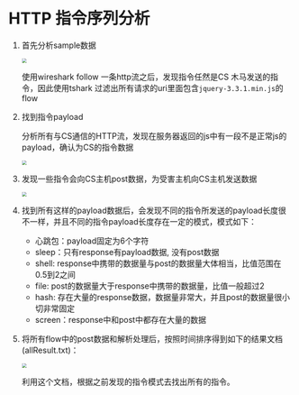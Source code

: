 # HTTP 指令序列分析

1. 首先分析sample数据

   <img src="https://ipic-picgo.oss-cn-beijing.aliyuncs.com/20211027154323.png" style="zoom:50%;" />

   使用wireshark follow 一条http流之后，发现指令任然是CS 木马发送的指令，因此使用tshark 过滤出所有请求的uri里面包含`jquery-3.3.1.min.js`的flow

2. 找到指令payload

   分析所有与CS通信的HTTP流，发现在服务器返回的js中有一段不是正常js的payload，确认为CS的指令数据

   <img src="https://ipic-picgo.oss-cn-beijing.aliyuncs.com/20211027154703.png" style="zoom:50%;" />

3. 发现一些指令会向CS主机post数据，为受害主机向CS主机发送数据

   <img src="https://ipic-picgo.oss-cn-beijing.aliyuncs.com/20211027155046.png" style="zoom:50%;" />

3. 找到所有这样的payload数据后，会发现不同的指令所发送的payload长度很不一样，并且不同的指令payload长度存在一定的模式，模式如下：
   + 心跳包：payload固定为6个字符
   + sleep：只有response有payload数据, 没有post数据
   + shell: response中携带的数据量与post的数据量大体相当，比值范围在0.5到2之间
   + file: post的数据量大于response中携带的数据量，比值一般超过2
   + hash: 存在大量的response数据，数据量非常大，并且post的数据量很小切非常固定
   + screen：response中和post中都存在大量的数据

5. 将所有flow中的post数据和解析处理后，按照时间排序得到如下的结果文档(allResult.txt)：

   <img src="https://ipic-picgo.oss-cn-beijing.aliyuncs.com/20211027155606.png" style="zoom:50%;" />

   利用这个文档，根据之前发现的指令模式去找出所有的指令。
